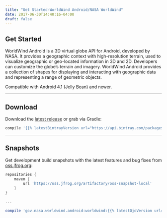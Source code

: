 ```yaml
---
title: "Get Started-WorldWind Android/NASA WorldWind"
date: 2017-06-30T14:40:16-04:00
draft: false
---
```


## Get Started

WorldWind Android is a 3D virtual globe API for Android, developed by NASA. It provides a geographic context with
high-resolution terrain, used to visualize geographic or geo-located information in 3D and 2D. Developers can customize
the globe’s terrain and imagery. WorldWind Android provides a collection of shapes for displaying and interacting
with geographic data and representing a range of geometric objects.

Compatible with Android 4.1 (Jelly Bean) and newer.

---

## Download

Download the [latest release](https://bintray.com/nasaworldwind/maven/WorldWindAndroid/_latestVersion) or grab via Gradle:
```groovy
compile '{{% latestBintrayVersion url="https://api.bintray.com/packages/nasaworldwind/maven/WorldWindAndroid" %}}'
```

---

## Snapshots

Get development build snapshots with the latest features and bug fixes from [oss.jfrog.org](https://oss.jfrog.org):
```groovy
repositories {
    maven {
        url 'https://oss.jfrog.org/artifactory/oss-snapshot-local'
    }
}

...

compile 'gov.nasa.worldwind.android:worldwind:{{% latestOjoVersion url="https://oss.jfrog.org/artifactory/api/search/versions?g=gov.nasa.worldwind.android&a=worldwind&repos=oss-snapshot-local" %}}'
```
